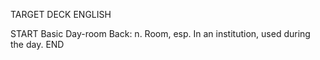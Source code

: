 TARGET DECK
ENGLISH

START
Basic
Day-room
Back: n. Room, esp. In an institution, used during the day.
END
